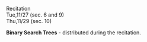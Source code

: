
<div class="recitation">
<div class="column_date">
<p markdown="block">
Recitation  <br>
Tue,11/27 (sec. 6 and 9)<br>
Thu,11/29 (sec. 10)
</p>
</div>

<div class="column_recitation">
<p markdown="block">

__Binary Search Trees__ - distributed during the recitation.


<!--
__Binary Search Trees__ [instructions](https://goo.gl/vV2Lfe) ,
[worksheet](https://goo.gl/F9R5oX)


-->




</p>
</div>

</div>

